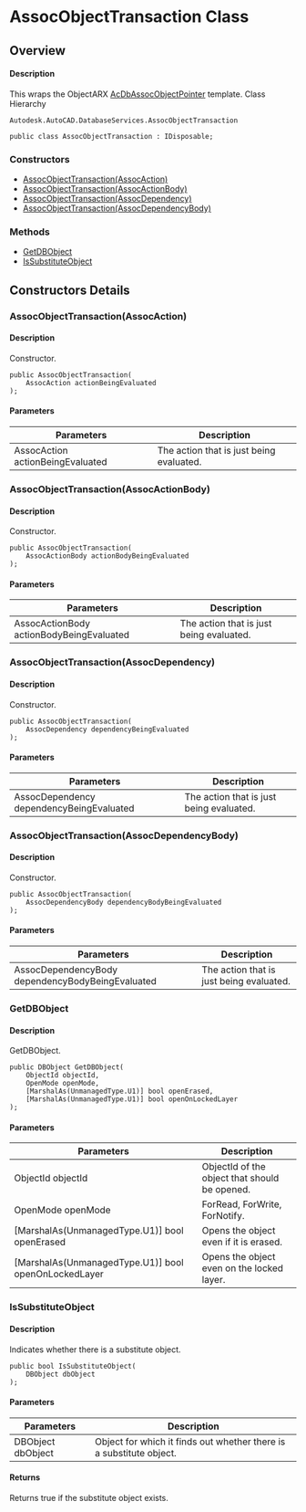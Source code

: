 # AssocObjectTransaction Class

## Overview

#### Description
This wraps the ObjectARX [AcDbAssocObjectPointer](AcDbAssocObjectPointer.md) template.
Class Hierarchy
```text
Autodesk.AutoCAD.DatabaseServices.AssocObjectTransaction
```

```text
public class AssocObjectTransaction : IDisposable;
```

### Constructors

- [AssocObjectTransaction(AssocAction)](#assocobjecttransaction(assocaction))
- [AssocObjectTransaction(AssocActionBody)](#assocobjecttransaction(assocactionbody))
- [AssocObjectTransaction(AssocDependency)](#assocobjecttransaction(assocdependency))
- [AssocObjectTransaction(AssocDependencyBody)](#assocobjecttransaction(assocdependencybody))

### Methods

- [GetDBObject](#getdbobject)
- [IsSubstituteObject](#issubstituteobject)


## Constructors Details

### AssocObjectTransaction(AssocAction)

#### Description
Constructor.
```text
public AssocObjectTransaction(
    AssocAction actionBeingEvaluated
);
```

#### Parameters
| Parameters | Description |
| --- | --- |
| AssocAction actionBeingEvaluated | The action that is just being evaluated. |

### AssocObjectTransaction(AssocActionBody)

#### Description
Constructor.
```text
public AssocObjectTransaction(
    AssocActionBody actionBodyBeingEvaluated
);
```

#### Parameters
| Parameters | Description |
| --- | --- |
| AssocActionBody actionBodyBeingEvaluated | The action that is just being evaluated. |

### AssocObjectTransaction(AssocDependency)

#### Description
Constructor.
```text
public AssocObjectTransaction(
    AssocDependency dependencyBeingEvaluated
);
```

#### Parameters
| Parameters | Description |
| --- | --- |
| AssocDependency dependencyBeingEvaluated | The action that is just being evaluated. |

### AssocObjectTransaction(AssocDependencyBody)

#### Description
Constructor.
```text
public AssocObjectTransaction(
    AssocDependencyBody dependencyBodyBeingEvaluated
);
```

#### Parameters
| Parameters | Description |
| --- | --- |
| AssocDependencyBody dependencyBodyBeingEvaluated | The action that is just being evaluated. |

### GetDBObject

#### Description
GetDBObject.
```text
public DBObject GetDBObject(
    ObjectId objectId, 
    OpenMode openMode, 
    [MarshalAs(UnmanagedType.U1)] bool openErased, 
    [MarshalAs(UnmanagedType.U1)] bool openOnLockedLayer
);
```

#### Parameters
| Parameters | Description |
| --- | --- |
| ObjectId objectId | ObjectId of the object that should be opened. |
| OpenMode openMode | ForRead, ForWrite, ForNotify. |
| [MarshalAs(UnmanagedType.U1)] bool openErased | Opens the object even if it is erased. |
| [MarshalAs(UnmanagedType.U1)] bool openOnLockedLayer | Opens the object even on the locked layer. |

### IsSubstituteObject

#### Description
Indicates whether there is a substitute object.
```text
public bool IsSubstituteObject(
    DBObject dbObject
);
```

#### Parameters
| Parameters | Description |
| --- | --- |
| DBObject dbObject | Object for which it finds out whether there is a substitute object. |

#### Returns
Returns true if the substitute object exists.
